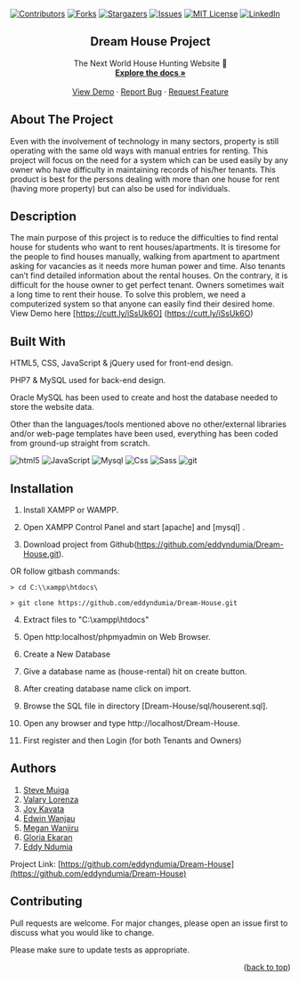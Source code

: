[![Contributors][contributors-shield]][contributors-url]
[![Forks][forks-shield]][forks-url]
[![Stargazers][stars-shield]][stars-url]
[![Issues][issues-shield]][issues-url]
[![MIT License][license-shield]][license-url]
[![LinkedIn][linkedin-shield]][linkedin-url]

<div align="center">
  <h2 align="center">Dream House Project</h2>

  <p align="center">
    The Next World House Hunting Website 🚀
    <br />
    <a href="https://github.com/eddyndumia/Dream-House/issues"><strong>Explore the docs »</strong></a>
    <br />
    <br />
    <a href="https://cutt.ly/iSsUk6O">View Demo</a>
    ·
    <a href="https://github.com/eddyndumia/Dream-House/issues">Report Bug</a>
    ·
    <a href="https://github.com/eddyndumia/Dream-House/issues">Request Feature</a>
  </p>
</div>

## About The Project

Even with the involvement of technology in many sectors, property is still operating with the same
old ways with manual entries for renting. This project will focus on the need for a system which
can be used easily by any owner who have difficulty in maintaining records of his/her tenants. This
product is best for the persons dealing with more than one house for rent (having more property)
but can also be used for individuals. 

## Description

The main purpose of this project is to reduce the difficulties to find rental house for students
who want to rent houses/apartments. It is tiresome for the people to find houses manually, walking from apartment to apartment asking for vacancies as it needs more
human power and time. Also tenants can’t find detailed information about the rental houses. On the contrary, it is difficult for
the house owner to get perfect tenant. Owners sometimes wait a long time to rent their house. To
solve this problem, we need a computerized system so that anyone can easily find their desired
home. 
View Demo here [https://cutt.ly/iSsUk6O] (https://cutt.ly/iSsUk6O)

## Built With

HTML5, CSS, JavaScript & jQuery used for front-end design.

PHP7 & MySQL used for back-end design.

Oracle MySQL has been used to create and host the database needed to store the website data.

Other than the languages/tools mentioned above no other/external libraries and/or web-page templates have been used, everything has been coded from ground-up straight from scratch.
<p>
  <img alt="html5" src="https://img.shields.io/badge/-HTML5-E34F26?style=flat-square&logo=html5&logoColor=white" />
  <img alt="JavaScript" src="https://img.shields.io/badge/JavaScript-323330?style=flat-square&logo=javascript&logoColor=F7DF1E" />
  <img alt="Mysql" src="https://img.shields.io/badge/MySQL-00000F?style=flat-square&logo=mysql&logoColor=white" />
  <img alt="Css" src="https://img.shields.io/badge/CSS-239120?&style=flat-square&logo=css3&logoColor=white" />
  <img alt="Sass" src="https://img.shields.io/badge/-Sass-CC6699?style=flat-square&logo=sass&logoColor=white" />
  <img alt="git" src="https://img.shields.io/badge/-Git-F05032?style=flat-square&logo=git&logoColor=white" /> 
</p>

## Installation

1. Install XAMPP or WAMPP.

2. Open XAMPP Control Panel and start [apache] and [mysql] .

3. Download project from Github(https://github.com/eddyndumia/Dream-House.git).
 
  OR follow gitbash commands:

    > cd C:\\xampp\htdocs\

    > git clone https://github.com/eddyndumia/Dream-House.git

4. Extract files to "C:\\xampp\htdocs\"

5. Open http:localhost/phpmyadmin on Web Browser.

6. Create a New Database 

7. Give a database name as (house-rental) hit on create button.

8. After creating database name click on import.

9. Browse the SQL file in directory [Dream-House/sql/houserent.sql].

10. Open any browser and type http://localhost/Dream-House.

11. First register and then Login (for both Tenants and Owners)


## Authors

1. [Steve Muiga](https://github.com/emuiga) 
2. [Valary Lorenza](https://github.com/lorenzaaa) 
3. [Joy Kavata](https://github.com/joykavata)
4. [Edwin Wanjau](https://github.com/edwinmug)
5. [Megan Wanjiru](https://github.com/wanjiruuu)
6. [Gloria Ekaran](https://github.com/ekarangloria)
7. [Eddy Ndumia](https://github.com/eddyndumia)

Project Link: [https://github.com/eddyndumia/Dream-House](https://github.com/eddyndumia/Dream-House)

## Contributing
Pull requests are welcome. For major changes, please open an issue first to discuss what you would like to change.

Please make sure to update tests as appropriate.

<p align="right">(<a href="#top">back to top</a>)</p>


[contributors-shield]: https://img.shields.io/github/contributors/othneildrew/Best-README-Template.svg?style=for-the-badge
[contributors-url]: https://github.com/eddyndumia/Dream-house/graphs/contributors
[forks-shield]: https://img.shields.io/github/forks/othneildrew/Best-README-Template.svg?style=for-the-badge
[forks-url]: https://github.com/eddyndumia/Dream-House/network/members
[stars-shield]: https://img.shields.io/github/stars/othneildrew/Best-README-Template.svg?style=for-the-badge
[stars-url]: https://github.com/eddyndumia/Dream-House/stargazers
[issues-shield]: https://img.shields.io/github/issues/othneildrew/Best-README-Template.svg?style=for-the-badge
[issues-url]: https://github.com/eddyndumia/Dream-House/issues
[license-shield]: https://img.shields.io/github/license/othneildrew/Best-README-Template.svg?style=for-the-badge
[license-url]: https://github.com/othneildrew/Best-README-Template/blob/master/LICENSE.txt
[linkedin-shield]: https://img.shields.io/badge/-LinkedIn-black.svg?style=for-the-badge&logo=linkedin&colorB=555
[linkedin-url]: https://linkedin.com/in/eddyndumia
